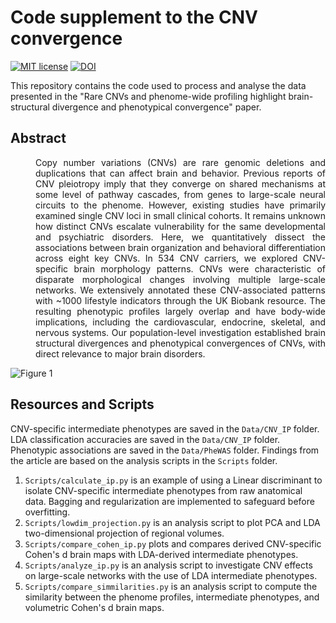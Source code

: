 # Code supplement to the CNV convergence
[![MIT license](https://img.shields.io/badge/License-MIT-blue.svg)](https://lbesson.mit-license.org/)
[![DOI](https://img.shields.io/badge/DOI-10.1101%2F862615-informational
)]([https://doi.org/10.1101/862615](https://doi.org/10.1101/2022.04.23.489093))

This repository contains the code used to process and analyse the data presented in the "Rare CNVs and phenome-wide profiling highlight brain-structural divergence and phenotypical convergence" paper. 

## Abstract

<div style="margin-left: 40px;" align="justify">
Copy number variations (CNVs) are rare genomic deletions and duplications that can affect brain and behavior. Previous reports of CNV pleiotropy imply that they converge on shared mechanisms at some level of pathway cascades, from genes to large-scale neural circuits to the phenome. However, existing studies have primarily examined single CNV loci in small clinical cohorts. It remains unknown how distinct CNVs escalate vulnerability for the same developmental and psychiatric disorders. Here, we quantitatively dissect the associations between brain organization and behavioral differentiation across eight key CNVs. In 534 CNV carriers, we explored CNV-specific brain morphology patterns. CNVs were characteristic of disparate morphological changes involving multiple large-scale networks. We extensively annotated these CNV-associated patterns with ~1000 lifestyle indicators through the UK Biobank resource. The resulting phenotypic profiles largely overlap and have body-wide implications, including the cardiovascular, endocrine, skeletal, and nervous systems. Our population-level investigation established brain structural divergences and phenotypical convergences of CNVs, with direct relevance to major brain disorders.
</div>


<c>![Figure 1](https://github.com/jakubkopal/CNV-convergence/blob/main/Figures/Fig1.png)</c>


## Resources and Scripts
CNV-specific intermediate phenotypes are saved in the `Data/CNV_IP` folder. LDA classification accuracies are saved in the `Data/CNV_IP` folder. Phenotypic associations are saved in the `Data/PheWAS` folder. Findings from the article are based on the analysis scripts in the `Scripts` folder.

1.   `Scripts/calculate_ip.py` is an example of using a Linear discriminant to isolate CNV-specific intermediate phenotypes from raw anatomical data. Bagging and regularization are implemented to safeguard before overfitting.
2.   `Scripts/lowdim_projection.py` is an analysis script to plot PCA and LDA two-dimensional projection of regional volumes.
3.   `Scripts/compare_cohen_ip.py` plots and compares derived CNV-specific Cohen's d brain maps with LDA-derived intermediate phenotypes.
4.   `Scripts/analyze_ip.py` is an analysis script to investigate CNV effects on large-scale networks with the use of LDA intermediate phenotypes.
5.   `Scripts/compare_simmilarities.py` is an analysis script to compute the similarity between the phenome profiles, intermediate phenotypes, and volumetric Cohen's d brain maps.
